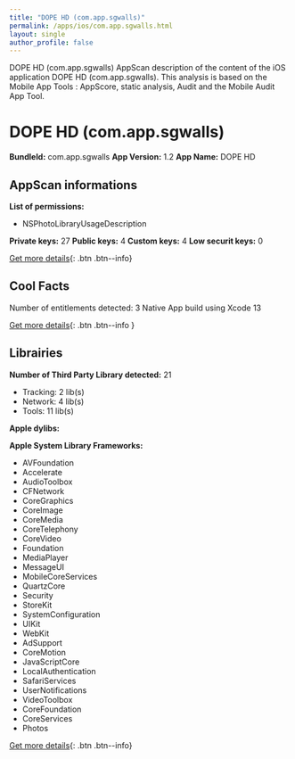 ```yaml
---
title: "DOPE HD (com.app.sgwalls)"
permalink: /apps/ios/com.app.sgwalls.html
layout: single
author_profile: false
---
```

DOPE HD (com.app.sgwalls) AppScan description of the content of the iOS application DOPE HD (com.app.sgwalls). This analysis is based on the Mobile App Tools : AppScore, static analysis, Audit and the Mobile Audit App Tool.

# DOPE HD (com.app.sgwalls)

**BundleId:** com.app.sgwalls
**App Version:** 1.2
**App Name:** DOPE HD


## AppScan informations 

**List of permissions:** 
- NSPhotoLibraryUsageDescription
  
  
**Private keys:** 27
**Public keys:** 4
**Custom keys:** 4
**Low securit keys:** 0
  
[Get more details](/pricing.html){: .btn .btn--info}

## Cool Facts

Number of entitlements detected: 3
Native App
build using Xcode 13
  
[Get more details](/pricing.html){: .btn .btn--info }

## Librairies 
**Number of Third Party Library detected:** 21
- Tracking: 2 lib(s)
- Network: 4 lib(s)
- Tools: 11 lib(s)


**Apple dylibs:**


**Apple System Library Frameworks:**
- AVFoundation
- Accelerate
- AudioToolbox
- CFNetwork
- CoreGraphics
- CoreImage
- CoreMedia
- CoreTelephony
- CoreVideo
- Foundation
- MediaPlayer
- MessageUI
- MobileCoreServices
- QuartzCore
- Security
- StoreKit
- SystemConfiguration
- UIKit
- WebKit
- AdSupport
- CoreMotion
- JavaScriptCore
- LocalAuthentication
- SafariServices
- UserNotifications
- VideoToolbox
- CoreFoundation
- CoreServices
- Photos


  
[Get more details](/pricing.html){: .btn .btn--info}

